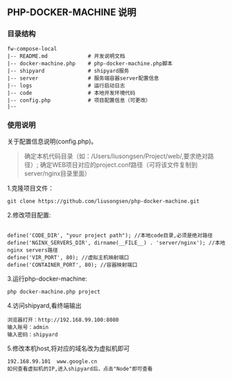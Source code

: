 ## PHP-DOCKER-MACHINE 说明

### 目录结构

```
fw-compose-local
|-- README.md             # 开发说明文档
|-- docker-machine.php    # php-docker-machine.php脚本
|-- shipyard              # shipyard服务
|-- server                # 服务端容器server配置信息
|-- logs                  # 运行启动日志
|-- code                  # 本地开发环境代码
|-- config.php            # 项目配置信息（可更改）
|--
```

### 使用说明

关于配置信息说明(config.php)。

> 确定本机代码目录（如：/Users/liusongsen/Project/web/,要求绝对路径）;
> 确定WEB项目对应的project.conf路径（可将该文件复制到server/nginx目录里面）

1.克隆项目文件：

```
git clone https://github.com/liusongsen/php-docker-machine.git

```

2.修改项目配置:

```

define('CODE_DIR', "your project path"); //本地code目录,必须是绝对路径
define('NGINX_SERVERS_DIR', dirname(__FILE__) . 'server/nginx'); //本地nginx servers路径
define('VIR_PORT', 80); //虚拟主机映射端口
define('CONTAINER_PORT', 80); //容器映射端口

```

3.运行php-docker-machine:

```
php docker-machine.php project
```

4.访问shipyard,看终端输出

```
浏览器打开：http://192.168.99.100:8080
输入账号：admin
输入密码：shipyard
```

5.修改本机host,将对应的域名改为虚拟机即可

```
192.168.99.101  www.google.cn
如何查看虚拟机的IP,进入shipyard后，点击"Node"即可查看
```

